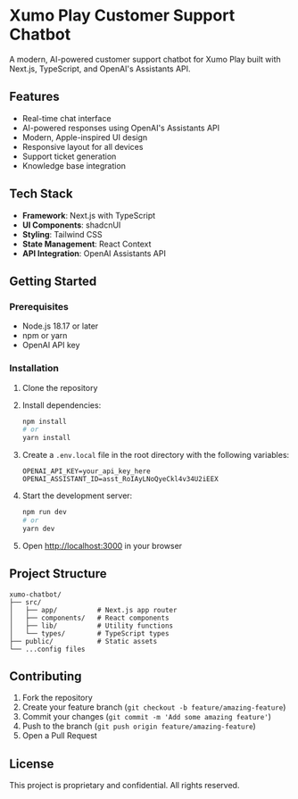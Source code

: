 # Xumo Play Customer Support Chatbot

A modern, AI-powered customer support chatbot for Xumo Play built with Next.js, TypeScript, and OpenAI's Assistants API.

## Features

- Real-time chat interface
- AI-powered responses using OpenAI's Assistants API
- Modern, Apple-inspired UI design
- Responsive layout for all devices
- Support ticket generation
- Knowledge base integration

## Tech Stack

- **Framework**: Next.js with TypeScript
- **UI Components**: shadcnUI
- **Styling**: Tailwind CSS
- **State Management**: React Context
- **API Integration**: OpenAI Assistants API

## Getting Started

### Prerequisites

- Node.js 18.17 or later
- npm or yarn
- OpenAI API key

### Installation

1. Clone the repository
2. Install dependencies:
   ```bash
   npm install
   # or
   yarn install
   ```

3. Create a `.env.local` file in the root directory with the following variables:
   ```
   OPENAI_API_KEY=your_api_key_here
   OPENAI_ASSISTANT_ID=asst_RoIAyLNoQyeCkl4v34U2iEEX
   ```

4. Start the development server:
   ```bash
   npm run dev
   # or
   yarn dev
   ```

5. Open [http://localhost:3000](http://localhost:3000) in your browser

## Project Structure

```
xumo-chatbot/
├── src/
│   ├── app/          # Next.js app router
│   ├── components/   # React components
│   ├── lib/          # Utility functions
│   └── types/        # TypeScript types
├── public/           # Static assets
└── ...config files
```

## Contributing

1. Fork the repository
2. Create your feature branch (`git checkout -b feature/amazing-feature`)
3. Commit your changes (`git commit -m 'Add some amazing feature'`)
4. Push to the branch (`git push origin feature/amazing-feature`)
5. Open a Pull Request

## License

This project is proprietary and confidential. All rights reserved.
